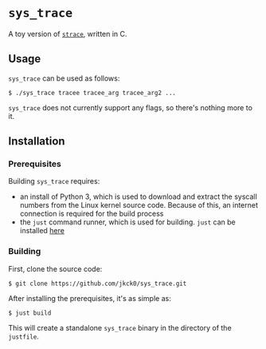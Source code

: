 # `sys_trace`
A toy version of [`strace`](https://strace.io/), written in C.

## Usage
`sys_trace` can be used as follows:
```
$ ./sys_trace tracee tracee_arg tracee_arg2 ...
```

`sys_trace` does not currently support any flags, so there's nothing more to it.

## Installation
### Prerequisites
Building `sys_trace` requires:
- an install of Python 3, which is used to download and extract the syscall numbers from the Linux kernel source code. Because of this, an internet connection is required for the build process
- the `just` command runner, which is used for building. `just` can be installed [here](https://github.com/casey/just)

### Building
First, clone the source code:
```
$ git clone https://github.com/jkck0/sys_trace.git
```

 After installing the prerequisites, it's as simple as:
```
$ just build
```

This will create a standalone `sys_trace` binary in the directory of the `justfile`.
